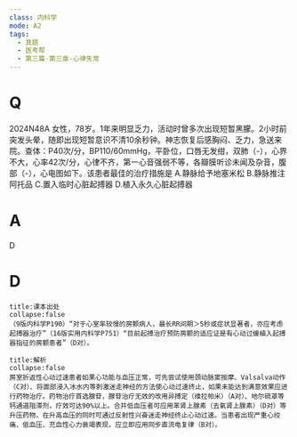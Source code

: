 ```yaml
---
class: 内科学
mode: A2
tags:
  - 真题
  - 医考帮
  - 第三篇-第三章-心律失常
---
```


# Q
2024N48A 女性，78岁。1年来明显乏力，活动时曾多次出现短暂黑朦。2小时前突发头晕，随即出现短暂意识不清10余秒钟。神志恢复后感胸闷、乏力，急送来院。查体：P40次/分，BP110/60mmHg，平卧位，口唇无发绀，双肺（-），心界不大，心率42次/分，心律不齐，第一心音强弱不等，各瓣膜听诊未闻及杂音，腹部（-），心电图如下。该患者最佳的治疗措施是
A.静脉给予地塞米松
B.静脉推注阿托品
C.置入临时心脏起搏器
D.植入永久心脏起搏器

# A
D
# D
```ad-note
title:课本出处
collapse:false
（9版内科学P190）“对于心室率较慢的房颤病人，最长RR间期＞5秒或症状显著者，亦应考虑起搏器治疗”（16版实用内科学P751）“目前起搏治疗预防房颤的适应证是有心动过缓植入起搏器指征的房颤患者”（D对）。
```

```ad-summary
title:解析
collapse:false
房室折返性心动过速患者如果心功能与血压正常，可先尝试使用颈动脉窦按摩、Valsalva动作（C对）、将面部浸入冰水内等刺激迷走神经的方法使心动过速终止，如果未能达到满意效果应进行药物治疗。药物治疗首选腺苷，腺苷治疗无效的改用异搏定（维拉帕米）（A对）、地尔硫䓬等钙通道阻滞剂，疗效可达90%以上。合并低血压者可应用苯肾上腺素（去氧肾上腺素）（D对）等升压药物，在升高血压的同时可通过反射性兴奋迷走神经终止心动过速。当患者出现严重心绞痛、低血压、充血性心力衰竭表现，应立即应用同步直流电复律（B对）。
```

